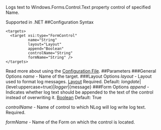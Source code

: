 Logs text to Windows.Forms.Control.Text property control of specified Name. 

Supported in .NET
##Configuration Syntax
```
<targets>
  <target xsi:type="FormControl"
          name="String"
          layout="Layout"
          append="Boolean"
          controlName="String"
          formName="String" />
</targets>
```
Read more about using the [Configuration File](Configuration-file).
##Parameters
###General Options
_name_ - Name of the target.
###Layout Options
_layout_ - Layout used to format log messages. [Layout](Data-types) Required. Default: ${longdate}|${level:uppercase=true}|${logger}|${message}
###Form Options
_append_ - Indicates whether log text should be appended to the text of the control instead of overwriting it. [Boolean](Data-types) Default: True

_controlName_ - Name of control to which NLog will log write log text. Required.

_formName_ - Name of the Form on which the control is located.